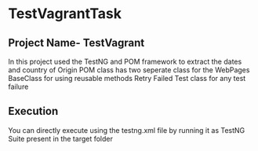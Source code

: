 # TestVagrantTask
  
  Project Name- TestVagrant
  ----------------------------
 
  In this project used the TestNG and POM framework to extract the dates and country of Origin
  POM class has two seperate class for the WebPages
  BaseClass for using reusable methods
  Retry Failed Test class for any test failure
  
 
  Execution
  ---------------
  You can directly execute using the testng.xml file by running it as TestNG Suite present in the target folder
  
  
  
  
 
